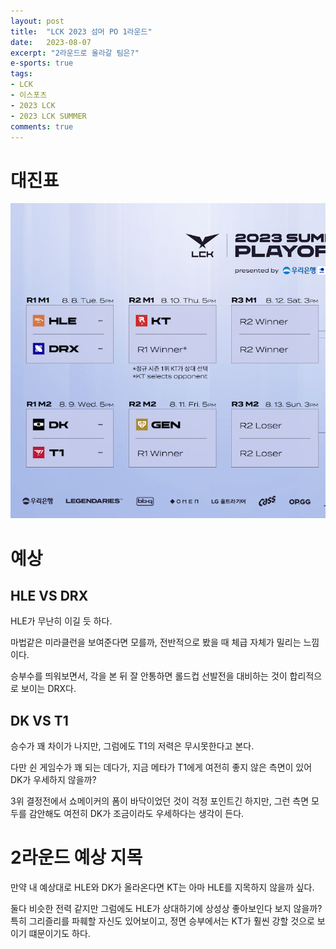 ```yaml
---
layout: post
title:  "LCK 2023 섬머 PO 1라운드"
date:   2023-08-07
excerpt: "2라운드로 올라갈 팀은?"
e-sports: true
tags:
- LCK
- 이스포츠
- 2023 LCK
- 2023 LCK SUMMER
comments: true
---
```


# 대진표

![대진표](../img/2023/lck/summer_playoff_1r.png)

# 예상

## HLE VS DRX

HLE가 무난히 이길 듯 하다.

마법같은 미라클런을 보여준다면 모를까, 전반적으로 봤을 때 체급 자체가 밀리는 느낌이다.

승부수를 띄워보면서, 각을 본 뒤 잘 안통하면 롤드컵 선발전을 대비하는 것이 합리적으로 보이는 DRX다.

## DK VS T1

승수가 꽤 차이가 나지만, 그럼에도 T1의 저력은 무시못한다고 본다.

다만 쉰 게임수가 꽤 되는 데다가, 지금 메타가 T1에게 여전히 좋지 않은 측면이 있어 DK가 우세하지 않을까?

3위 결정전에서 쇼메이커의 폼이 바닥이었던 것이 걱정 포인트긴 하지만, 그런 측면 모두를 감안해도 여전히 DK가 조금이라도 우세하다는 생각이 든다.

# 2라운드 예상 지목

만약 내 예상대로 HLE와 DK가 올라온다면  KT는 아마 HLE를 지목하지 않을까 싶다.

둘다 비슷한 전력 같지만 그럼에도 HLE가 상대하기에 상성상 좋아보인다 보지 않을까? 특히 그리즐리를 파훼할 자신도 있어보이고, 정면 승부에서는 KT가 훨씬 강할 것으로 보이기 떄문이기도 하다.